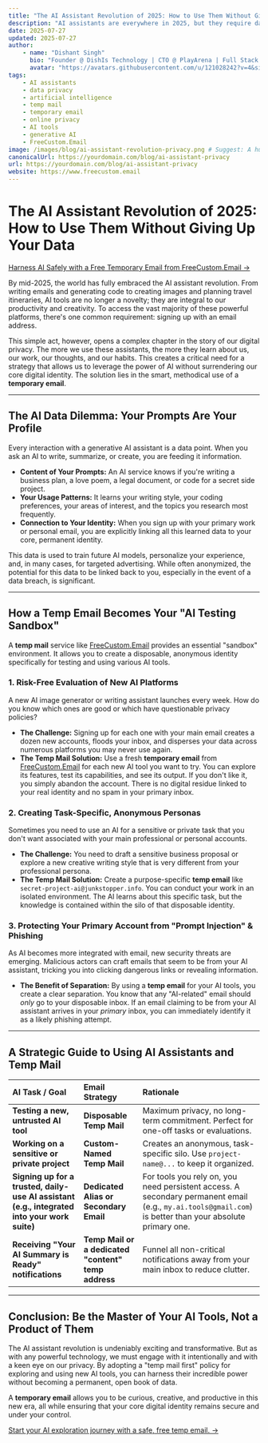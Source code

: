 ```yaml
---
title: "The AI Assistant Revolution of 2025: How to Use Them Without Giving Up Your Data"
description: "AI assistants are everywhere in 2025, but they require data. Learn how to use powerful AI tools for writing, coding, and more while protecting your core digital identity with a temporary email (temp mail) from FreeCustom.Email."
date: 2025-07-27
updated: 2025-07-27
author:
    - name: "Dishant Singh"
      bio: "Founder @ DishIs Technology | CTO @ PlayArena | Full Stack & Python Developer | ML/ DL Developer | Problem Solver | Math & Science Teacher"
      avatar: "https://avatars.githubusercontent.com/u/121028242?v=4&size=64"
tags:
    - AI assistants
    - data privacy
    - artificial intelligence
    - temp mail
    - temporary email
    - online privacy
    - AI tools
    - generative AI
    - FreeCustom.Email
image: /images/blog/ai-assistant-revolution-privacy.png # Suggest: A human hand and a robot hand interacting over a keyboard, with a shield icon between them.
canonicalUrl: https://yourdomain.com/blog/ai-assistant-privacy
url: https://yourdomain.com/blog/ai-assistant-privacy
website: https://www.freecustom.email
---
```


# The AI Assistant Revolution of 2025: How to Use Them Without Giving Up Your Data

[Harness AI Safely with a Free Temporary Email from FreeCustom.Email →](https://www.freecustom.email)

By mid-2025, the world has fully embraced the AI assistant revolution. From writing emails and generating code to creating images and planning travel itineraries, AI tools are no longer a novelty; they are integral to our productivity and creativity. To access the vast majority of these powerful platforms, there's one common requirement: signing up with an email address.

This simple act, however, opens a complex chapter in the story of our digital privacy. The more we use these assistants, the more they learn about us, our work, our thoughts, and our habits. This creates a critical need for a strategy that allows us to leverage the power of AI without surrendering our core digital identity. The solution lies in the smart, methodical use of a **temporary email**.

---

## The AI Data Dilemma: Your Prompts Are Your Profile

Every interaction with a generative AI assistant is a data point. When you ask an AI to write, summarize, or create, you are feeding it information.

*   **Content of Your Prompts:** An AI service knows if you're writing a business plan, a love poem, a legal document, or code for a secret side project.
*   **Your Usage Patterns:** It learns your writing style, your coding preferences, your areas of interest, and the topics you research most frequently.
*   **Connection to Your Identity:** When you sign up with your primary work or personal email, you are explicitly linking all this learned data to your core, permanent identity.

This data is used to train future AI models, personalize your experience, and, in many cases, for targeted advertising. While often anonymized, the potential for this data to be linked back to you, especially in the event of a data breach, is significant.

---

## How a Temp Email Becomes Your "AI Testing Sandbox"

A **temp mail** service like [FreeCustom.Email](https://www.freecustom.email) provides an essential "sandbox" environment. It allows you to create a disposable, anonymous identity specifically for testing and using various AI tools.

### 1. Risk-Free Evaluation of New AI Platforms
A new AI image generator or writing assistant launches every week. How do you know which ones are good or which have questionable privacy policies?

*   **The Challenge:** Signing up for each one with your main email creates a dozen new accounts, floods your inbox, and disperses your data across numerous platforms you may never use again.
*   **The Temp Mail Solution:** Use a fresh **temporary email** from [FreeCustom.Email](https://www.freecustom.email) for each new AI tool you want to try. You can explore its features, test its capabilities, and see its output. If you don't like it, you simply abandon the account. There is no digital residue linked to your real identity and no spam in your primary inbox.

### 2. Creating Task-Specific, Anonymous Personas
Sometimes you need to use an AI for a sensitive or private task that you don't want associated with your main professional or personal accounts.

*   **The Challenge:** You need to draft a sensitive business proposal or explore a new creative writing style that is very different from your professional persona.
*   **The Temp Mail Solution:** Create a purpose-specific **temp email** like `secret-project-ai@junkstopper.info`. You can conduct your work in an isolated environment. The AI learns about this specific task, but the knowledge is contained within the silo of that disposable identity.

### 3. Protecting Your Primary Account from "Prompt Injection" & Phishing
As AI becomes more integrated with email, new security threats are emerging. Malicious actors can craft emails that seem to be from your AI assistant, tricking you into clicking dangerous links or revealing information.

*   **The Benefit of Separation:** By using a **temp email** for your AI tools, you create a clear separation. You know that any "AI-related" email should *only* go to your disposable inbox. If an email claiming to be from your AI assistant arrives in your *primary* inbox, you can immediately identify it as a likely phishing attempt.

---

## A Strategic Guide to Using AI Assistants and Temp Mail

| AI Task / Goal | Email Strategy | Rationale |
| :--- | :--- | :--- |
| **Testing a new, untrusted AI tool** | **Disposable Temp Mail** | Maximum privacy, no long-term commitment. Perfect for one-off tasks or evaluations. |
| **Working on a sensitive or private project**| **Custom-Named Temp Mail** | Creates an anonymous, task-specific silo. Use `project-name@...` to keep it organized. |
| **Signing up for a trusted, daily-use AI assistant (e.g., integrated into your work suite)** | **Dedicated Alias or Secondary Email** | For tools you rely on, you need persistent access. A secondary permanent email (e.g., `my.ai.tools@gmail.com`) is better than your absolute primary one. |
| **Receiving "Your AI Summary is Ready" notifications** | **Temp Mail or a dedicated "content" temp address** | Funnel all non-critical notifications away from your main inbox to reduce clutter. |

---

## Conclusion: Be the Master of Your AI Tools, Not a Product of Them

The AI assistant revolution is undeniably exciting and transformative. But as with any powerful technology, we must engage with it intentionally and with a keen eye on our privacy. By adopting a "temp mail first" policy for exploring and using new AI tools, you can harness their incredible power without becoming a permanent, open book of data.

A **temporary email** allows you to be curious, creative, and productive in this new era, all while ensuring that your core digital identity remains secure and under your control.

[Start your AI exploration journey with a safe, free temp email. →](https://www.freecustom.email)